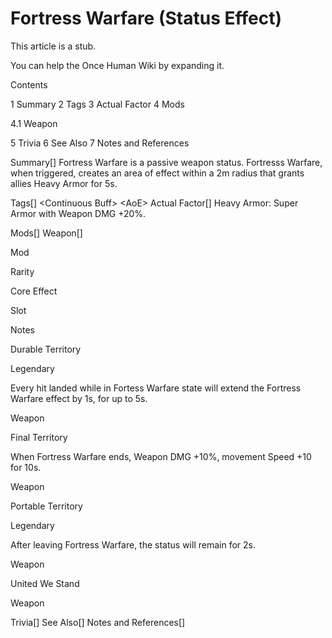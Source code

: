 # Fortress Warfare (Status Effect)

This article is a stub.
        
You can help the Once Human Wiki by expanding it.

        
    

Contents

1 Summary
2 Tags
3 Actual Factor
4 Mods

4.1 Weapon


5 Trivia
6 See Also
7 Notes and References



Summary[]
Fortress Warfare is a passive weapon status.
Fortresss Warfare, when triggered, creates an area of effect within a 2m radius that grants allies Heavy Armor for 5s.

Tags[]
&lt;Continuous Buff&gt;
&lt;AoE&gt;
Actual Factor[]
Heavy Armor: Super Armor with Weapon DMG +20%.

Mods[]
Weapon[]


Mod

Rarity

Core Effect

Slot

Notes


Durable Territory

Legendary

Every hit landed while in Fortess Warfare state will extend the Fortress Warfare effect by 1s, for up to 5s.

Weapon




Final Territory



When Fortress Warfare ends, Weapon DMG +10%, movement Speed +10 for 10s.

Weapon




Portable Territory

Legendary

After leaving Fortress Warfare, the status will remain for 2s.

Weapon




United We Stand





Weapon




Trivia[]
See Also[]
Notes and References[]
